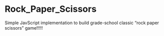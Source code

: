 # Rock_Paper_Scissors

Simple JavScript implementation to build grade-school classic “rock paper scissors” game!!!!!